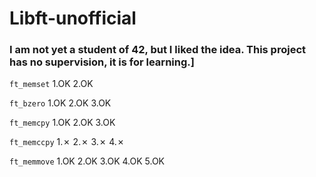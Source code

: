 # Libft-unofficial

### I am not yet a student of 42, but I liked the idea. This project has no supervision, it is for learning.]

`ft_memset` 1.OK 2.OK <p>
`ft_bzero` 1.OK 2.OK 3.OK <p>
`ft_memcpy` 1.OK 2.OK 3.OK <p>
`ft_memccpy` 1.✗ 2.✗ 3.✗ 4.✗ <p>
`ft_memmove` 1.OK 2.OK 3.OK 4.OK 5.OK <p>
